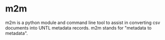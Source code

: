# m2m
m2m is a python module and command line tool to assist in converting csv documents into UNTL metadata records. m2m stands for "metadata to metadata".
